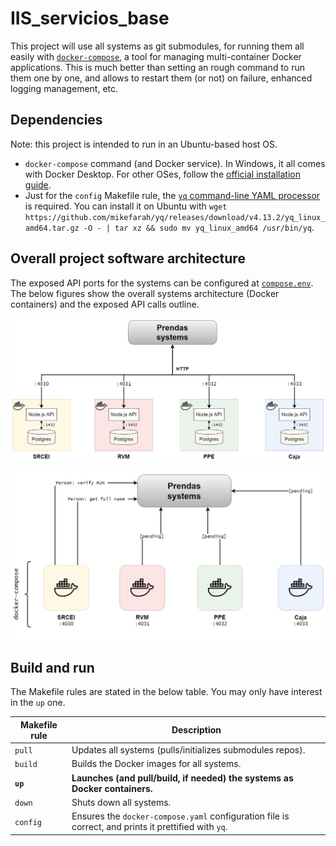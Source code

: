 # IIS_servicios_base

This project will use all systems as git submodules, for running them all easily with [`docker-compose`](https://docs.docker.com/compose/), a tool for managing multi-container Docker applications. This is much better than setting an rough command to run them one by one, and allows to restart them (or not) on failure, enhanced logging management, etc.

## Dependencies

Note: this project is intended to run in an Ubuntu-based host OS.

- `docker-compose` command (and Docker service). In Windows, it all comes with Docker Desktop. For other OSes, follow the [official installation guide](https://docs.docker.com/compose/install/).
- Just for the `config` Makefile rule, the [`yq` command-line YAML processor](https://github.com/mikefarah/yq) is required. You can install it on Ubuntu with `wget https://github.com/mikefarah/yq/releases/download/v4.13.2/yq_linux_amd64.tar.gz -O - | tar xz && sudo mv yq_linux_amd64 /usr/bin/yq`.

## Overall project software architecture

The exposed API ports for the systems can be configured at [`compose.env`](./compose.env). The below figures show the overall systems architecture (Docker containers) and the exposed API calls outline.

![Overall systems diagram](./docs/diagram_overall.jpg "Overall diagram")

![API calls](./docs/diagram_api_calls.jpg "API calls diagram")

<!-- TODO: overall description and usage. Insert images. -->

## Build and run

The Makefile rules are stated in the below table. You may only have interest in the `up` one.

| Makefile rule | Description                                                                                          |
| ------------- | ---------------------------------------------------------------------------------------------------- |
| `pull`        | Updates all systems (pulls/initializes submodules repos).                                            |
| `build`       | Builds the Docker images for all systems.                                                            |
| **`up`**      | **Launches (and pull/build, if needed) the systems as Docker containers.**                           |
| `down`        | Shuts down all systems.                                                                              |
| `config`      | Ensures the `docker-compose.yaml` configuration file is correct, and prints it prettified with `yq`. |
